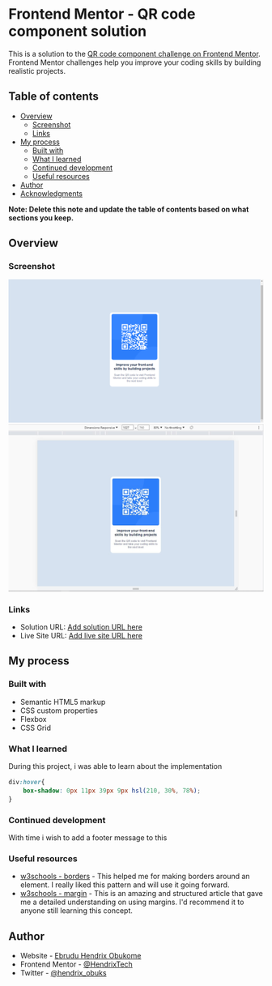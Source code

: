 # Frontend Mentor - QR code component solution

This is a solution to the [QR code component challenge on Frontend Mentor](https://www.frontendmentor.io/challenges/qr-code-component-iux_sIO_H). Frontend Mentor challenges help you improve your coding skills by building realistic projects. 

## Table of contents

- [Overview](#overview)
  - [Screenshot](#screenshot)
  - [Links](#links)
- [My process](#my-process)
  - [Built with](#built-with)
  - [What I learned](#what-i-learned)
  - [Continued development](#continued-development)
  - [Useful resources](#useful-resources)
- [Author](#author)
- [Acknowledgments](#acknowledgments)

**Note: Delete this note and update the table of contents based on what sections you keep.**

## Overview

### Screenshot

![Desktop view](./results/QR%20desktop%20view.png)
![Mobile view](./results/QR%20mobile%20view.jpg)


### Links

- Solution URL: [Add solution URL here](https://your-solution-url.com)
- Live Site URL: [Add live site URL here](https://your-live-site-url.com)

## My process

### Built with

- Semantic HTML5 markup
- CSS custom properties
- Flexbox
- CSS Grid

### What I learned

During this project, i was able to learn about the implementation
```css
div:hover{
    box-shadow: 0px 11px 39px 9px hsl(210, 30%, 78%);
}
```

### Continued development

With time i wish to add a footer message to this

### Useful resources

- [w3schools - borders](https://www.w3schools.com/css/css_border.asp) - This helped me for making borders around an element. I really liked this pattern and will use it going forward.
- [w3schools - margin](https://www.w3schools.com/css/css_margin.asp) - This is an amazing and structured article that gave me a detailed understanding on using margins. I'd recommend it to anyone still learning this concept.


## Author

- Website - [Ebrudu Hendrix Obukome](https://www.github.com/HendrixTech)
- Frontend Mentor - [@HendrixTech](https://www.frontendmentor.io/profile/HendrixTech)
- Twitter - [@hendrix_obuks](https://www.twitter.com/hendrix_obuks)
